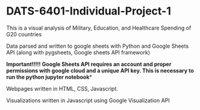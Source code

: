 # DATS-6401-Individual-Project-1

This is a visual analysis of Military, Education, and Healthcare Spending of G20 countries

Data parsed and written to google sheets with Python and Google Sheets API (along with pygsheets, Google sheets API framework)

****Important!!!!!****
****Google Sheets API requires an account and proper permissions with google cloud and a unique API key. This is necessary to run the python jupyter notebook*****


Webpages written in HTML, CSS, Javascript.

Visualizations written in Javascript using Google Visualization API
